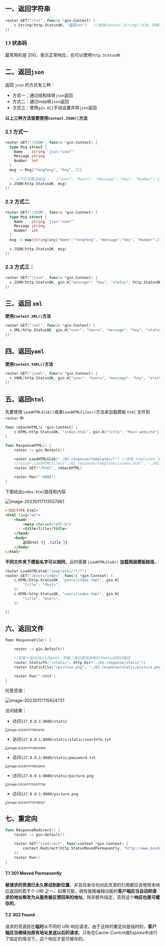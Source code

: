 ## 一、返回字符串

```go
router.GET("/txt", func(c *gin.Context) {
    c.String(http.StatusOK, "返回txt")   //使用Context.String()方法，并制定响应字符串
})
```

### 1.1 状态码

最常用的是 200，表示正常响应，也可以使用`http.StatusOK`

## 二、返回`json`

返回 `json` 的方式有三种：

- 方式一：通过结构体转`json`返回
- 方式二：通过map转`json`返回
- 方式三：使用`gin.H{}`手动设置并转`json`返回

**以上三种方法皆要使用`Context.JSON()`方法**

### 2.1 方式一

```go
router.GET("/JSON", func(c *gin.Context) {
  type Msg struct {
    Name    string `json:"user"`
    Message string
    Number  int
  }
  msg := Msg{"fengfeng", "hey", 21}
    
  // 以下方式都会输出 :   {"user": "hanru", "Message": "hey", "Number": 123}
  c.JSON(http.StatusOK, msg)
})
```

### 2.2 方式二

```go
router.GET("/JSON", func(c *gin.Context) {
  type Msg struct {
    Name    string `json:"user"`
    Message string
    Number  int
  }
  msg := map[string]any{"Name":"fengfeng", "message":"hey", "Number":21}
    
  c.JSON(http.StatusOK, msg)
})
```

### 2.3 方式三：

```go
router.GET("/json", func(c *gin.Context) {
  c.JSON(http.StatusOK, gin.H{"message": "hey", "status": http.StatusOK})
})
```

## 三、返回 `xml`

**使用`Context.XML()`方法**

```go
router.GET("/xml", func(c *gin.Context) {
  c.XML(http.StatusOK, gin.H{"user": "hanru", "message": "hey", "status": http.StatusOK})
})
```

## 四、返回`yaml`

**使用`Context.YAML()`方法**

```go
router.GET("/yaml", func(c *gin.Context) {
  c.YAML(http.StatusOK, gin.H{"user": "hanru", "message": "hey", "status": http.StatusOK})
})
```

## 五、返回`html`

先要使用 `LoadHTMLGlob()`或者`LoadHTMLFiles()`方法来加载模板 `html` 文件到 `router` 中

```go
func rebackHTML(c *gin.Context) {
	c.HTML(http.StatusOK, "index.html", gin.H{"title": "Main website"}) //html模板所在路径已被获取，因此可以直接给出html模板文件名
}

func ResponseHTML() {
	router := gin.Default()

	router.LoadHTMLGlob("./02.response/templates/*") //读取 templates 文件夹下的所有html文件
	//router.LoadHTMLFiles("./02.response/templates/index.html", "./02.response/templates/template.html")   //可以一次性加载多个html模板文件
	router.GET("/html", rebackHTML)

	router.Run(":8080")
}
```

下面给出`index.html`路径和内容

![image-20230117113557961](C:\Users\DELL\AppData\Roaming\Typora\typora-user-images\image-20230117113557961.png)

```html
<!DOCTYPE html>
<html lang="en">
    <head>
        <meta charset="UTF-8">
        <title>Title</title>
    </head>
    <body>
        返回html {{ .title }}
    </body>
</html>
```

**不同文件夹下模板名字可以相同**，此时需要 `LoadHTMLGlob()` **加载两层模板路径**。

```go
router.LoadHTMLGlob("templates/**/*")
router.GET("/posts/index", func(c *gin.Context) {
    c.HTML(http.StatusOK, "posts/index.tmpl", gin.H{
        "title": "Posts",
    })
    c.HTML(http.StatusOK, "users/index.tmpl", gin.H{
        "title": "Users",
    })

})
```

## 六、返回文件

```go
func ResponseFile() {

	router := gin.Default()

    //参数一是访问url的path，参数二是托管资源相对于main的相对路径
	router.StaticFS("/static", http.Dir("./02.response/static"))          //托管一个文件夹下的所有文件
	router.StaticFile("/picture.png", "./02.response/static/picture.png") //只托管一个文件

	router.Run(":8080")
}
```

托管资源：

![image-20230117115624731](C:\Users\DELL\AppData\Roaming\Typora\typora-user-images\image-20230117115624731.png)

访问结果：

- 访问`127.0.0.1:8080/static`

<img src="C:\Users\DELL\AppData\Roaming\Typora\typora-user-images\image-20230117115824114.png" alt="image-20230117115824114" style="zoom: 67%;" />

- 访问`127.0.0.1:8080/static/static/userInfo.txt`

<img src="C:\Users\DELL\AppData\Roaming\Typora\typora-user-images\image-20230117115853569.png" alt="image-20230117115853569" style="zoom:67%;" />

- 访问`127.0.0.1:8080/static/password.txt`

<img src="C:\Users\DELL\AppData\Roaming\Typora\typora-user-images\image-20230117115932814.png" alt="image-20230117115932814" style="zoom:67%;" />

- 访问`127.0.0.1:8080/static/picture.png`

<img src="C:\Users\DELL\AppData\Roaming\Typora\typora-user-images\image-20230117120017758.png" alt="image-20230117120017758" style="zoom:67%;" />

- 访问`127.0.0.1:8080/picture.png`

<img src="C:\Users\DELL\AppData\Roaming\Typora\typora-user-images\image-20230117115756327.png" alt="image-20230117115756327" style="zoom:67%;" />

## 七、重定向

```go
func ResponseRedirect() {
	router := gin.Default()

	router.GET("/redirect", func(context *gin.Context) {
		context.Redirect(http.StatusMovedPermanently, "http://www.baidu.com/")
	})
	router.Run()
}
```

#### 7.1 301 Moved Permanently

**被请求的资源已永久移动到新位置**，并且将来任何对此资源的引用都应该使用本响应返回的若干个 URI 之一。如果可能，拥有链接编辑功能的**客户端应当自动把请求的地址修改为从服务器反馈回来的地址**。除非额外指定，否则这个**响应也是可缓存的**。

#### 7.2 302 Found

请求的资源现在**临时**从不同的 URI 响应请求。由于这样的重定向是临时的，**客户端应当继续向原有地址发送以后的请求**。只有在Cache-Control或Expires中进行了指定的情况下，这个响应才是可缓存的。
